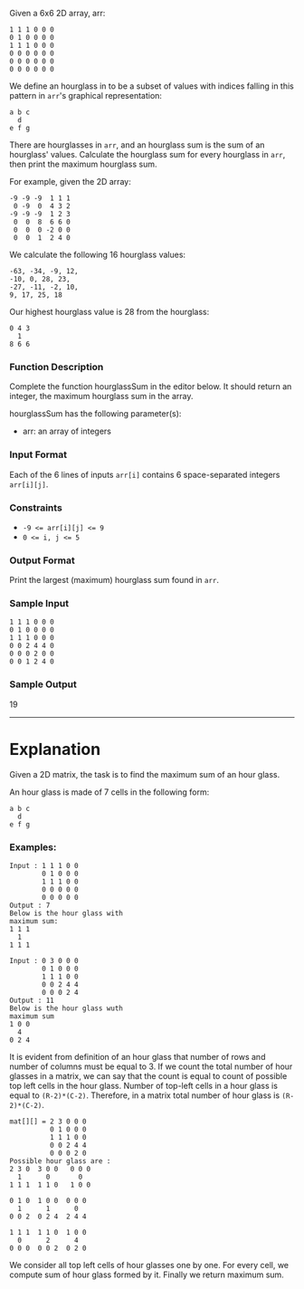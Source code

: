 Given a 6x6 2D array, arr:
```
1 1 1 0 0 0
0 1 0 0 0 0
1 1 1 0 0 0
0 0 0 0 0 0
0 0 0 0 0 0
0 0 0 0 0 0
```

We define an hourglass in  to be a subset of values with indices falling in this pattern in ```arr```'s graphical representation:
```
a b c
  d
e f g
```
There are  hourglasses in ```arr```, and an hourglass sum is the sum of an hourglass' values. Calculate the hourglass sum for every hourglass in ```arr```, then print the maximum hourglass sum.

For example, given the 2D array:
```
-9 -9 -9  1 1 1 
 0 -9  0  4 3 2
-9 -9 -9  1 2 3
 0  0  8  6 6 0
 0  0  0 -2 0 0
 0  0  1  2 4 0
```
We calculate the following 16 hourglass values:
```
-63, -34, -9, 12, 
-10, 0, 28, 23, 
-27, -11, -2, 10, 
9, 17, 25, 18
```
Our highest hourglass value is 28 from the hourglass:
```
0 4 3
  1
8 6 6
```
### Function Description
Complete the function hourglassSum in the editor below. It should return an integer, the maximum hourglass sum in the array.

hourglassSum has the following parameter(s):
* arr: an array of integers

### Input Format

Each of the 6 lines of inputs ```arr[i]``` contains 6 space-separated integers ```arr[i][j]```.

### Constraints
* ```-9 <= arr[i][j] <= 9```
* ```0 <= i, j <= 5```

### Output Format
Print the largest (maximum) hourglass sum found in ```arr```.

### Sample Input
```
1 1 1 0 0 0
0 1 0 0 0 0
1 1 1 0 0 0
0 0 2 4 4 0
0 0 0 2 0 0
0 0 1 2 4 0
```
### Sample Output
19


<hr>

# Explanation
Given a 2D matrix, the task is to find the maximum sum of an hour glass.

An hour glass is made of 7 cells in the following form:
```
a b c
  d
e f g
```

### Examples:
```
Input : 1 1 1 0 0 
        0 1 0 0 0 
        1 1 1 0 0 
        0 0 0 0 0 
        0 0 0 0 0 
Output : 7
Below is the hour glass with
maximum sum:
1 1 1 
  1
1 1 1
                                                      
Input : 0 3 0 0 0
        0 1 0 0 0
        1 1 1 0 0
        0 0 2 4 4
        0 0 0 2 4
Output : 11
Below is the hour glass wuth
maximum sum
1 0 0
  4
0 2 4
```

It is evident from definition of an hour glass that number of rows and number of columns must be equal to 3. If we count the total number of hour glasses in a matrix, we can say that the count is equal to count of possible top left cells in the hour glass. Number of top-left cells in a hour glass is equal to ```(R-2)*(C-2)```. Therefore, in a matrix total number of hour glass is ```(R-2)*(C-2)```.

```
mat[][] = 2 3 0 0 0 
          0 1 0 0 0
          1 1 1 0 0 
          0 0 2 4 4
          0 0 0 2 0
Possible hour glass are :
2 3 0  3 0 0   0 0 0  
  1      0       0 
1 1 1  1 1 0   1 0 0 

0 1 0  1 0 0  0 0 0 
  1      1      0  
0 0 2  0 2 4  2 4 4 

1 1 1  1 1 0  1 0 0
  0      2      4
0 0 0  0 0 2  0 2 0
```

We consider all top left cells of hour glasses one by one. For every cell, we compute sum of hour glass formed by it. Finally we return maximum sum.

